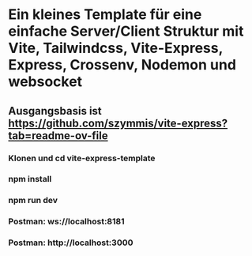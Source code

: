 # Ein kleines Template für eine einfache Server/Client Struktur mit Vite, Tailwindcss, Vite-Express, Express, Crossenv, Nodemon und websocket

## Ausgangsbasis ist https://github.com/szymmis/vite-express?tab=readme-ov-file

### Klonen und cd vite-express-template

### npm install

### npm run dev

### Postman: ws://localhost:8181

### Postman: http://localhost:3000
